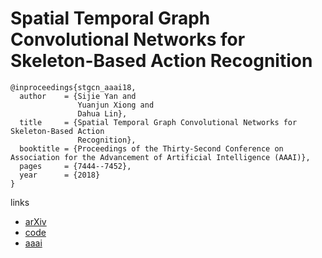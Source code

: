 # Spatial Temporal Graph Convolutional Networks for Skeleton-Based Action Recognition

```
@inproceedings{stgcn_aaai18,
  author    = {Sijie Yan and
               Yuanjun Xiong and
               Dahua Lin},
  title     = {Spatial Temporal Graph Convolutional Networks for Skeleton-Based Action
               Recognition},
  booktitle = {Proceedings of the Thirty-Second Conference on Association for the Advancement of Artificial Intelligence (AAAI)},
  pages     = {7444--7452},
  year      = {2018}
}
```

links
- [arXiv](https://arxiv.org/abs/1801.07455)
- [code](https://github.com/yysijie/st-gcn)
- [aaai](https://www.aaai.org/ocs/index.php/AAAI/AAAI18/paper/view/17135)
